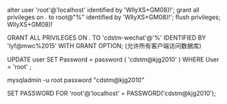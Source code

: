 alter user 'root'@'localhost' identified by 'WllyXS+GM08)!';
grant all privileges on *.* to root@"%" identified by 'WllyXS+GM08)!';
flush privileges;
WllyXS+GM08)!


GRANT ALL PRIVILEGES ON *.* TO 'cdstm-wechat'@'%' IDENTIFIED BY 'lyf@mwc%2015' WITH GRANT OPTION; (允许所有客户端访问数据库)


UPDATE user SET Password = password ( 'cdstm@kjg2010' ) WHERE User = 'root' ; 


mysqladmin -u root password "cdstm@kjg2010"

SET PASSWORD FOR 'root'@'localhost' = PASSWORD('cdstm@kjg2010');